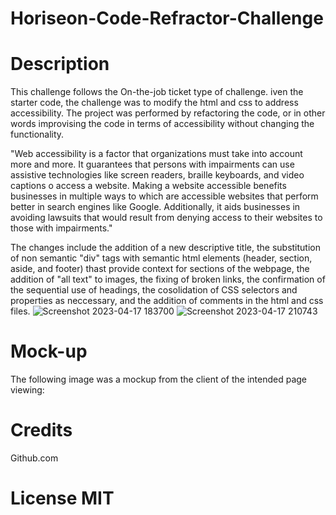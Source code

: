 # Horiseon-Code-Refractor-Challenge

# Description
 This challenge follows the On-the-job ticket type of challenge.
 iven the starter code, the challenge was to modify the html and css to address accessibility. The project was performed by refactoring the code, or in other words improvising the code in terms of accessibility without changing the functionality.
 
"Web accessibility is a factor that organizations must take into account more and more. It guarantees that persons with impairments can use assistive technologies like screen readers, braille keyboards, and video captions o access a website.  Making a website accessible benefits businesses in multiple ways to which are accessible websites that perform better in search engines like Google. Additionally, it aids businesses in avoiding lawsuits that would result from denying access to their websites to those with impairments."

 The changes include the addition of a new descriptive title, the substitution of non semantic "div" tags with semantic html elements (header, section, aside, and footer) thast provide context for sections of the webpage, the addition of "all text" to images, the fixing of broken links, the confirmation of the sequential use of headings, the cosolidation of CSS selectors and properties as neccessary, and the addition of comments in the html and css files.
![Screenshot 2023-04-17 183700](https://user-images.githubusercontent.com/68026214/232642875-d71e1bd4-2068-41c8-af65-a5fb04f2dbcc.png)
![Screenshot 2023-04-17 210743](https://user-images.githubusercontent.com/68026214/232643097-2666cc47-bc53-4193-ad94-b07f0e00c950.png)

# Mock-up
 The following image was a mockup from the client of the intended page viewing:
 # Credits
 Github.com
 # License MIT
